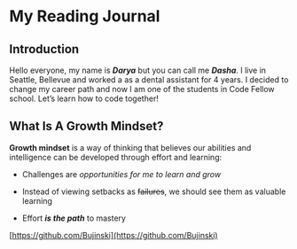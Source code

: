 # My Reading Journal

## Introduction

Hello everyone, my name is ***Darya*** but you can call me ***Dasha***. I live in Seattle, Bellevue and worked a as a dental assistant for 4 years. I decided to change my career path and now I am one of the students in Code Fellow school. Let’s learn how to code together! 

## What Is A Growth Mindset?

**Growth mindset** is a way of thinking that believes our abilities and intelligence can be developed through effort and learning:

+ Challenges are _opportunities for me to learn and grow_

+ Instead of viewing setbacks as ~~failures~~, we should see them as valuable learning

+ Effort ***is the path*** to mastery

[https://github.com/Bujinski](https://github.com/Bujinski)
